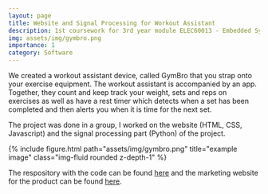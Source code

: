```yaml
---
layout: page
title: Website and Signal Processing for Workout Assistant
description: 1st coursework for 3rd year module ELEC60013 - Embedded Systems
img: assets/img/gymbro.png
importance: 1
category: Software
---
```


We created a workout assistant device, called GymBro that you strap onto your exercise equipment. The workout assistant is accompanied by an app. Together, they count and keep track your weight, sets and reps on exercises as well as have a rest timer which detects when a set has been completed and then alerts you when it is time for the next set.

The project was done in a group, I worked on the website (HTML, CSS, Javascript) and the signal processing part (Python) of the project.


<div class="row">
    <div class="col-sm mt-3 mt-md-0">
        {% include figure.html path="assets/img/gymbro.png" title="example image" class="img-fluid rounded z-depth-1" %}
    </div>
</div>


The respository with the code can be found [here](https://github.com/rkhoury18/Gymbro) and the marketing website for the product can be found [here](https://github.com/rkhoury18/Gymbro).


